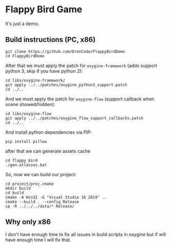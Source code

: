 Flappy Bird Game
=================

It's just a demo. 

Build instructions (PC, x86)
-----------------------

```
git clone https://github.com/DronCode/FlappyBirdDemo
cd FlappyBirdDemo
```

After that we must apply the patch for `oxygine-framework` (adds support python 3, skip if you have python 2):
```
cd libs/oxygine-framework/
git apply ../../patches/oxygine_python3_support.patch
cd ../..
```

And we must apply the patch for `oxygine-flow` (support callback when scene showed/hidden):
```
cd libs/oxygine-flow
git apply ../../patches/oxygine_flow_support_callbacks.patch
cd ../..
```

And install python dependencies via PIP:
```
pip install pillow
```

after that we can generate assets cache
```
cd flappy_bird 
./gen-atlasses.bat
```

So, now we can build our project:
```
cd project/proj.cmake
mkdir build
cd build
cmake -A Win32 -G "Visual Studio 16 2019" ..
cmake --build . --config Release
cp -R ../../../data/* Release/
```

Why only x86
-------------

I don't have enough time to fix all issues in build scripts in oxygine but if will have enough time I will fix that.